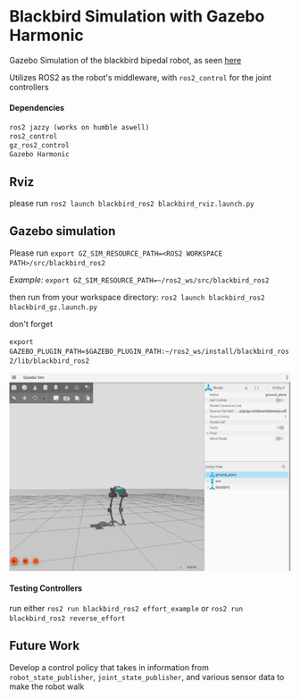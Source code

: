 # Blackbird Simulation with Gazebo Harmonic

Gazebo Simulation of the blackbird bipedal robot, as seen [here](https://hackaday.io/project/160882-blackbird-bipedal-robot)

Utilizes ROS2 as the robot's middleware, with `ros2_control` for the joint controllers

####  Dependencies

```
ros2 jazzy (works on humble aswell)
ros2_control
gz_ros2_control
Gazebo Harmonic
```

## Rviz

please run `ros2 launch blackbird_ros2 blackbird_rviz.launch.py` 

## Gazebo simulation
Please run `export GZ_SIM_RESOURCE_PATH=<ROS2 WORKSPACE PATH>/src/blackbird_ros2`

*Example:* `export GZ_SIM_RESOURCE_PATH=~/ros2_ws/src/blackbird_ros2`

then run from your workspace directory: 
`ros2 launch blackbird_ros2 blackbird_gz.launch.py`

don't forget

`export GAZEBO_PLUGIN_PATH=$GAZEBO_PLUGIN_PATH:~/ros2_ws/install/blackbird_ros2/lib/blackbird_ros2`


![blackbird in gazebo simulation](images/blackbird_gz.png)

#### Testing Controllers

run either `ros2 run blackbird_ros2 effort_example` 
or `ros2 run blackbird_ros2 reverse_effort`

## Future Work

Develop a control policy that takes in information from `robot_state_publisher`, `joint_state_publisher`, and various sensor data to make the robot walk
